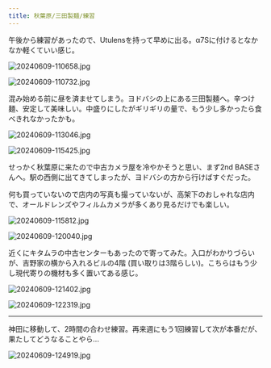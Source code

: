 ```yaml
---
title: 秋葉原/三田製麺/練習
---
```


午後から練習があったので、Utulensを持って早めに出る。α7Sに付けるとなかなか軽くていい感じ。

![20240609-110658.jpg](https://ceshmina-photos.s3.ap-northeast-1.amazonaws.com/medium/202406/20240609-110658.jpg "例によってヨドバシ周辺を散策")

![20240609-110732.jpg](https://ceshmina-photos.s3.ap-northeast-1.amazonaws.com/medium/202406/20240609-110732.jpg)

混み始める前に昼を済ませてしまう。ヨドバシの上にある三田製麺へ。辛つけ麺、安定して美味しい。中盛りにしたがギリギリの量で、もう少し多かったら食べきれなかったかも。

![20240609-113046.jpg](https://ceshmina-photos.s3.ap-northeast-1.amazonaws.com/medium/202406/20240609-113046.jpg "これはSEL55F18Z")

![20240609-115425.jpg](https://ceshmina-photos.s3.ap-northeast-1.amazonaws.com/medium/202406/20240609-115425.jpg)

せっかく秋葉原に来たので中古カメラ屋を冷やかそうと思い、まず2nd BASEさんへ。駅の西側に出てきてしまったが、ヨドバシの方から行けばすぐだった。

何も買っていないので店内の写真も撮っていないが、高架下のおしゃれな店内で、オールドレンズやフィルムカメラが多くあり見るだけでも楽しい。

![20240609-115812.jpg](https://ceshmina-photos.s3.ap-northeast-1.amazonaws.com/medium/202406/20240609-115812.jpg)

![20240609-120040.jpg](https://ceshmina-photos.s3.ap-northeast-1.amazonaws.com/medium/202406/20240609-120040.jpg)

近くにキタムラの中古センターもあったので寄ってみた。入口がわかりづらいが、吉野家の横から入れるビルの4階 (買い取りは3階らしい)。こちらはもう少し現代寄りの機材も多く置いてある感じ。

![20240609-121402.jpg](https://ceshmina-photos.s3.ap-northeast-1.amazonaws.com/medium/202406/20240609-121402.jpg "高架下の光がきれいだった")

![20240609-122319.jpg](https://ceshmina-photos.s3.ap-northeast-1.amazonaws.com/medium/202406/20240609-122319.jpg "雑居ビルのエレベーター、ちょっと勇気がいる")

---

神田に移動して、2時間の合わせ練習。再来週にもう1回練習して次が本番だが、果たしてどうなることやら...

![20240609-124919.jpg](https://ceshmina-photos.s3.ap-northeast-1.amazonaws.com/medium/202406/20240609-124919.jpg)
